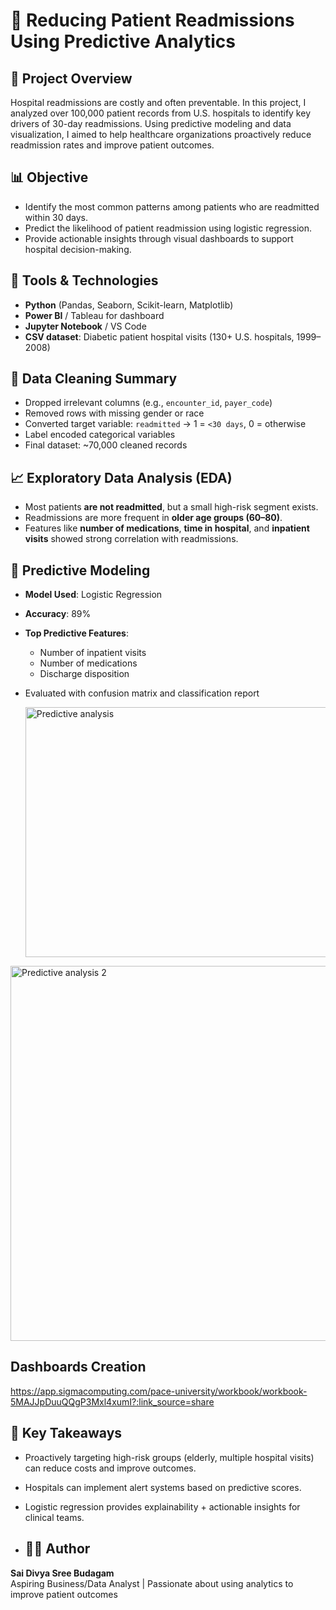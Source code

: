 
# 🏥 Reducing Patient Readmissions Using Predictive Analytics

## 📌 Project Overview
Hospital readmissions are costly and often preventable. In this project, I analyzed over 100,000 patient records from U.S. hospitals to identify key drivers of 30-day readmissions. Using predictive modeling and data visualization, I aimed to help healthcare organizations proactively reduce readmission rates and improve patient outcomes.

## 📊 Objective
- Identify the most common patterns among patients who are readmitted within 30 days.
- Predict the likelihood of patient readmission using logistic regression.
- Provide actionable insights through visual dashboards to support hospital decision-making.

## 🧰 Tools & Technologies
- **Python** (Pandas, Seaborn, Scikit-learn, Matplotlib)
- **Power BI** / Tableau for dashboard
- **Jupyter Notebook** / VS Code
- **CSV dataset**: Diabetic patient hospital visits (130+ U.S. hospitals, 1999–2008)

## 🧹 Data Cleaning Summary
- Dropped irrelevant columns (e.g., `encounter_id`, `payer_code`)
- Removed rows with missing gender or race
- Converted target variable: `readmitted` → 1 = `<30 days`, 0 = otherwise
- Label encoded categorical variables
- Final dataset: ~70,000 cleaned records


## 📈 Exploratory Data Analysis (EDA)
- Most patients **are not readmitted**, but a small high-risk segment exists.
- Readmissions are more frequent in **older age groups (60–80)**.
- Features like **number of medications**, **time in hospital**, and **inpatient visits** showed strong correlation with readmissions.


## 🤖 Predictive Modeling
- **Model Used**: Logistic Regression
- **Accuracy**: 89%
- **Top Predictive Features**:
  - Number of inpatient visits
  - Number of medications
  - Discharge disposition
- Evaluated with confusion matrix and classification report

  <img width="500" height="400" alt="Predictive analysis" src="https://github.com/user-attachments/assets/81d0180a-5992-41c8-abfc-1c2806e96f47" />
<img width="800" height="600" alt="Predictive analysis 2" src="https://github.com/user-attachments/assets/6658d884-ee63-47e7-bc9c-b57a188ec980" />


## Dashboards Creation 
https://app.sigmacomputing.com/pace-university/workbook/workbook-5MAJJpDuuQQgP3Mxl4xumI?:link_source=share



## 📌 Key Takeaways
- Proactively targeting high-risk groups (elderly, multiple hospital visits) can reduce costs and improve outcomes.
- Hospitals can implement alert systems based on predictive scores.
- Logistic regression provides explainability + actionable insights for clinical teams.

- ## 🙋‍♀️ Author
**Sai Divya Sree Budagam**  
Aspiring Business/Data Analyst | Passionate about using analytics to improve patient outcomes  

